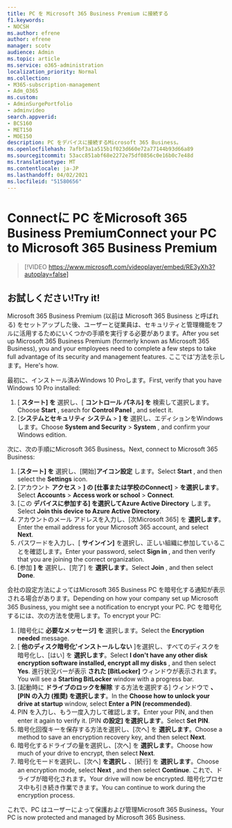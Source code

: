 ```yaml
---
title: PC を Microsoft 365 Business Premium に接続する
f1.keywords:
- NOCSH
ms.author: efrene
author: efrene
manager: scotv
audience: Admin
ms.topic: article
ms.service: o365-administration
localization_priority: Normal
ms.collection:
- M365-subscription-management
- Adm_O365
ms.custom:
- AdminSurgePortfolio
- adminvideo
search.appverid:
- BCS160
- MET150
- MOE150
description: PC をデバイスに接続するMicrosoft 365 Business。
ms.openlocfilehash: 7afbf3a1a515b1f023d660e72a77144b93d66a89
ms.sourcegitcommit: 53acc851abf68e2272e75df0856c0e16b0c7e48d
ms.translationtype: MT
ms.contentlocale: ja-JP
ms.lasthandoff: 04/02/2021
ms.locfileid: "51580656"
---
```

# <a name="connect-your-pc-to-microsoft-365-business-premium"></a><span data-ttu-id="e7f3c-103">Connectに PC をMicrosoft 365 Business Premium</span><span class="sxs-lookup"><span data-stu-id="e7f3c-103">Connect your PC to Microsoft 365 Business Premium</span></span>

> [!VIDEO https://www.microsoft.com/videoplayer/embed/RE3yXh3?autoplay=false]

## <a name="try-it"></a><span data-ttu-id="e7f3c-104">お試しください!</span><span class="sxs-lookup"><span data-stu-id="e7f3c-104">Try it!</span></span>
<span data-ttu-id="e7f3c-105">Microsoft 365 Business Premium (以前は Microsoft 365 Business と呼ばれる) をセットアップした後、ユーザーと従業員は、セキュリティと管理機能をフルに活用するためにいくつかの手順を実行する必要があります。</span><span class="sxs-lookup"><span data-stu-id="e7f3c-105">After you set up Microsoft 365 Business Premium (formerly known as Microsoft 365 Business), you and your employees need to complete a few steps to take full advantage of its security and management features.</span></span> <span data-ttu-id="e7f3c-106">ここでは&#39;方法を示します。</span><span class="sxs-lookup"><span data-stu-id="e7f3c-106">Here&#39;s how.</span></span>

<span data-ttu-id="e7f3c-107">最初に、インストール済みWindows 10 Proします。</span><span class="sxs-lookup"><span data-stu-id="e7f3c-107">First, verify that you have Windows 10 Pro installed:</span></span>

1. <span data-ttu-id="e7f3c-108">[  **スタート] を** 選択し、[  **コントロール パネル] を** 検索して選択します。</span><span class="sxs-lookup"><span data-stu-id="e7f3c-108">Choose  **Start** , search for  **Control Panel** , and select it.</span></span>
2. <span data-ttu-id="e7f3c-109">[**システムとセキュリティ システム**   >   **] を** 選択し、エディションをWindowsします。</span><span class="sxs-lookup"><span data-stu-id="e7f3c-109">Choose  **System and Security**  >  **System** , and confirm your Windows edition.</span></span>

<span data-ttu-id="e7f3c-110">次に、次の手順にMicrosoft 365 Business。</span><span class="sxs-lookup"><span data-stu-id="e7f3c-110">Next, connect to Microsoft 365 Business:</span></span>

1. <span data-ttu-id="e7f3c-111">[**スタート] を** 選択し、[開始]**アイコン設定** します。</span><span class="sxs-lookup"><span data-stu-id="e7f3c-111">Select  **Start** , and then select the  **Settings** icon.</span></span>
2. <span data-ttu-id="e7f3c-112">[アカウント **アクセス**  >   **] の [仕事または学校のConnect]**   >   **を選択します**。</span><span class="sxs-lookup"><span data-stu-id="e7f3c-112">Select  **Accounts** >  **Access work or school**  >  **Connect**.</span></span>
3. <span data-ttu-id="e7f3c-113">[この **デバイスに参加する] を選択してAzure Active Directory** します。</span><span class="sxs-lookup"><span data-stu-id="e7f3c-113">Select  **Join this device to Azure Active Directory**.</span></span>
4. <span data-ttu-id="e7f3c-114">アカウントのメール アドレスを入力し、[次Microsoft 365] を **選択します**。</span><span class="sxs-lookup"><span data-stu-id="e7f3c-114">Enter the email address for your Microsoft 365 account, and select  **Next**.</span></span>
5. <span data-ttu-id="e7f3c-115">パスワードを入力し、[  **サインイン]** を選択し、正しい組織に参加していることを確認します。</span><span class="sxs-lookup"><span data-stu-id="e7f3c-115">Enter your password, select  **Sign in** , and then verify that you are joining the correct organization.</span></span>
6. <span data-ttu-id="e7f3c-116">[参加  **] を** 選択し、[完了] を  **選択します**。</span><span class="sxs-lookup"><span data-stu-id="e7f3c-116">Select  **Join** , and then select  **Done**.</span></span>

<span data-ttu-id="e7f3c-117">会社の設定方法によってはMicrosoft 365 Business PC を暗号化する通知が表示される場合があります。</span><span class="sxs-lookup"><span data-stu-id="e7f3c-117">Depending on how your company set up Microsoft 365 Business, you might see a notification to encrypt your PC.</span></span> <span data-ttu-id="e7f3c-118">PC を暗号化するには、次の方法を使用します。</span><span class="sxs-lookup"><span data-stu-id="e7f3c-118">To encrypt your PC:</span></span>

1. <span data-ttu-id="e7f3c-119">[暗号化に  **必要なメッセージ] を**  選択します。</span><span class="sxs-lookup"><span data-stu-id="e7f3c-119">Select the  **Encryption needed**  message.</span></span>
2. <span data-ttu-id="e7f3c-120">[  **他のディスク暗号化&#39;インストールしない** ]を選択し、すべてのディスクを暗号化し、[はい] を  **選択します**。</span><span class="sxs-lookup"><span data-stu-id="e7f3c-120">Select  **I don&#39;t have any other disk encryption software installed, encrypt all my disks** , and then select  **Yes**.</span></span> <span data-ttu-id="e7f3c-121">進行状況バーが表示 **された [BitLocker]** ウィンドウが表示されます。</span><span class="sxs-lookup"><span data-stu-id="e7f3c-121">You will see a  **Starting BitLocker**  window with a progress bar.</span></span>
3. <span data-ttu-id="e7f3c-122">[起動時に  **ドライブのロックを解除**  する方法を選択する] ウィンドウで **、[PIN の入力 (推奨) を選択します**。</span><span class="sxs-lookup"><span data-stu-id="e7f3c-122">In the  **Choose how to unlock your drive at startup**  window, select **Enter a PIN (recommended)**.</span></span>
4. <span data-ttu-id="e7f3c-123">PIN を入力し、もう一度入力して確認します。</span><span class="sxs-lookup"><span data-stu-id="e7f3c-123">Enter your PIN, and then enter it again to verify it.</span></span> <span data-ttu-id="e7f3c-124">[PIN  **の設定] を選択します**。</span><span class="sxs-lookup"><span data-stu-id="e7f3c-124">Select  **Set PIN**.</span></span>
5. <span data-ttu-id="e7f3c-125">暗号化回復キーを保存する方法を選択し、[次へ] を  **選択します**。</span><span class="sxs-lookup"><span data-stu-id="e7f3c-125">Choose a method to save an encryption recovery key, and then select  **Next**.</span></span>
6. <span data-ttu-id="e7f3c-126">暗号化するドライブの量を選択し、[次へ] を  **選択します**。</span><span class="sxs-lookup"><span data-stu-id="e7f3c-126">Choose how much of your drive to encrypt, then select  **Next**.</span></span>
7. <span data-ttu-id="e7f3c-127">暗号化モードを選択し、[次へ]  **を選択し** 、[続行] を  **選択します**。</span><span class="sxs-lookup"><span data-stu-id="e7f3c-127">Choose an encryption mode, select  **Next** , and then select  **Continue**.</span></span> <span data-ttu-id="e7f3c-128">これで、ドライブが暗号化されます。</span><span class="sxs-lookup"><span data-stu-id="e7f3c-128">Your drive will now be encrypted.</span></span> <span data-ttu-id="e7f3c-129">暗号化プロセス中も引き続き作業できます。</span><span class="sxs-lookup"><span data-stu-id="e7f3c-129">You can continue to work during the encryption process.</span></span>

<span data-ttu-id="e7f3c-130">これで、PC はユーザーによって保護および管理Microsoft 365 Business。</span><span class="sxs-lookup"><span data-stu-id="e7f3c-130">Your PC is now protected and managed by Microsoft 365 Business.</span></span>